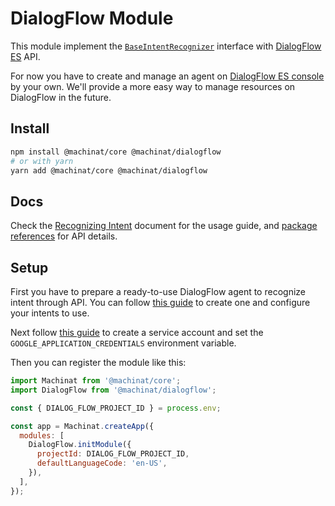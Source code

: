 # DialogFlow Module

This module implement the [`BaseIntentRecognizer`](https://machinat.com/api/modules/core_base_intentrecognizer.html)
interface with [DialogFlow ES](https://cloud.google.com/dialogflow/es/docs) API.

For now you have to create and manage an agent on [DialogFlow ES console](https://dialogflow.cloud.google.com)
by your own. We'll provide a more easy way to manage resources on DialogFlow in
the future.

## Install

```bash
npm install @machinat/core @machinat/dialogflow
# or with yarn
yarn add @machinat/core @machinat/dialogflow
```

## Docs

Check the [Recognizing Intent](https://machinat.com/docs/recognizing-intent)
document for the usage guide, and [package references](https://machinat.com/api/modules/dialogflow.html)
for API details.

## Setup

First you have to prepare a ready-to-use DialogFlow agent to recognize intent
through API. You can follow [this guide](https://cloud.google.com/dialogflow/es/docs/quick/build-agent)
to create one and configure your intents to use.

Next follow [this guide](https://cloud.google.com/dialogflow/es/docs/quick/setup#auth)
to create a service account and set the `GOOGLE_APPLICATION_CREDENTIALS`
environment variable.

Then you can register the module like this:

```js
import Machinat from '@machinat/core';
import DialogFlow from '@machinat/dialogflow';

const { DIALOG_FLOW_PROJECT_ID } = process.env;

const app = Machinat.createApp({
  modules: [
    DialogFlow.initModule({
      projectId: DIALOG_FLOW_PROJECT_ID,
      defaultLanguageCode: 'en-US',
    }),
  ],
});
```

